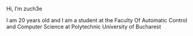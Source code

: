  Hi, I’m zuch3e
 
I am 20 years old and I am a student at the Faculty Of Automatic Control and Computer Science at Polytechnic University of Bucharest

<!---
zuch3e/zuch3e is a ✨ special ✨ repository because its `README.md` (this file) appears on your GitHub profile.
You can click the Preview link to take a look at your changes.
--->
